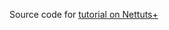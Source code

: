 Source code for [tutorial on Nettuts+](http://net.tutsplus.com/tutorials/php/building-ribbit-in-php/)
